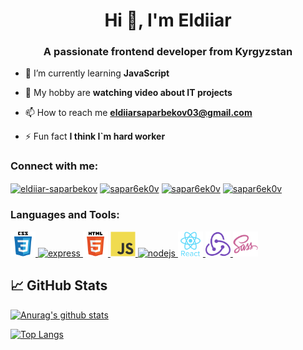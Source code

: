 <h1 align="center">Hi 👋, I'm Eldiiar</h1>
<h3 align="center">A passionate frontend developer from Kyrgyzstan</h3>
 
 
- 🌱 I’m currently learning **JavaScript**

- 💬 My hobby are **watching video about IT projects**

- 📫 How to reach me **eldiiarsaparbekov03@gmail.com**

- ⚡ Fun fact **I think I`m hard worker**


<h3 align="left">Connect with me:</h3>
<p align="left">
<a href="https://linkedin.com/in/eldiiar-saparbekov-bb162822b/" target="blank"><img align="center" src="https://raw.githubusercontent.com/rahuldkjain/github-profile-readme-generator/master/src/images/icons/Social/linked-in-alt.svg" alt="eldiiar-saparbekov" height="30" width="40" /></a>
<a href="https://instagram.com/sapar6ek0v" target="blank"><img align="center" src="https://raw.githubusercontent.com/rahuldkjain/github-profile-readme-generator/master/src/images/icons/Social/instagram.svg" alt="sapar6ek0v" height="30" width="40" /></a>
<a href="https://github.com/sapar6ek0v" target="blank"><img align="center" src="https://img.icons8.com/color/2x/github.svg" alt="sapar6ek0v" height="30" width="40" /></a>
<a href="https://t.me/Eldiiar_Saparbekov" target="blank"><img align="center" src="https://img.icons8.com/color/48/000000/telegram-app--v1.svg" alt="sapar6ek0v" height="30" width="40" /></a>
</p>



<h3 align="left">Languages and Tools:</h3>
<p align="left"> 
<a href="https://www.w3schools.com/css/" target="_blank" rel="noreferrer"> <img src="https://raw.githubusercontent.com/devicons/devicon/master/icons/css3/css3-original-wordmark.svg" alt="css3" width="40" height="40"/> </a> <a href="https://expressjs.com" target="_blank" rel="noreferrer"> <img src="https://img.icons8.com/color/2x/express.svg" alt="express" width="40" height="40"/> </a> 
<a href="https://www.w3.org/html/" target="_blank" rel="noreferrer"> <img src="https://raw.githubusercontent.com/devicons/devicon/master/icons/html5/html5-original-wordmark.svg" alt="html5" width="40" height="40"/> </a> <a href="https://developer.mozilla.org/en-US/docs/Web/JavaScript" target="_blank" rel="noreferrer"> <img src="https://raw.githubusercontent.com/devicons/devicon/master/icons/javascript/javascript-original.svg" alt="javascript" width="40" height="40"/> </a>  <a href="https://nodejs.org" target="_blank" rel="noreferrer"> <img src="https://img.icons8.com/color/2x/nodejs.svg" alt="nodejs" width="40" height="40"/> </a> <a href="https://reactjs.org/" target="_blank" rel="noreferrer"> <img src="https://raw.githubusercontent.com/devicons/devicon/master/icons/react/react-original-wordmark.svg" alt="react" width="40" height="40"/> </a> <a href="https://redux.js.org" target="_blank" rel="noreferrer"> <img src="https://raw.githubusercontent.com/devicons/devicon/master/icons/redux/redux-original.svg" alt="redux" width="40" height="40"/> </a> <a href="https://sass-lang.com" target="_blank" rel="noreferrer"> <img src="https://raw.githubusercontent.com/devicons/devicon/master/icons/sass/sass-original.svg" alt="sass" width="40" height="40"/> </a> 
</p>



## 📈 GitHub Stats 

[![Anurag's github stats](https://github-readme-stats.vercel.app/api?username=sapar6ek0v)](https://github.com/sapar6ek0v)

[![Top Langs](https://github-readme-stats.vercel.app/api/top-langs/?username=sapar6ek0v&layout=compact)](https://github.com/sapar6ek0v)


